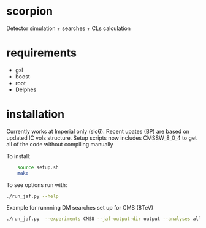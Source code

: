 scorpion
========

Detector simulation + searches + CLs calculation


requirements
============

* gsl
* boost
* root
* Delphes

installation
============

Currently works at Imperial only (slc6). Recent upates (BP) are based on updated IC vols structure. Setup scripts now includes CMSSW_8_0_4 to get all of the code without 
compiling manually

To install:
```bash
    source setup.sh
    make
```
To see options run with:
```bash
./run_jaf.py --help
```
Example for runnning DM searches set up for CMS (8TeV)
```bash
./run_jaf.py  --experiments CMS8 --jaf-output-dir output --analyses all-dm-8tev  --pythia-delphes-dirs  /vols/cms04/pjd12/scorpion/input/vbf-hinv-8TeV-powheg/mh125/
```


